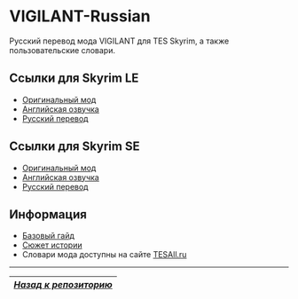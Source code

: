 # VIGILANT-Russian
Русский перевод мода VIGILANT для TES Skyrim, а также пользовательские словари.

## Ссылки для Skyrim LE
+ [Оригинальный мод](https://www.nexusmods.com/skyrim/mods/67103)
+ [Английская озвучка](https://www.nexusmods.com/skyrim/mods/83876)
+ [Русский перевод](https://www.nexusmods.com/skyrim/mods/90162)

## Ссылки для Skyrim SE
+ [Оригинальный мод](https://www.nexusmods.com/skyrimspecialedition/mods/11849)
+ [Английская озвучка](https://www.nexusmods.com/skyrimspecialedition/mods/11894)
+ [Русский перевод](https://www.nexusmods.com/skyrimspecialedition/mods/15887)

## Информация
+ [Базовый гайд](Базовый-гайд.md)
+ [Сюжет истории](Сюжет-истории.md)
+ Словари мода доступны на сайте [TESAll.ru](https://tesall.ru/files/modi-dlya-skyrim/kvesti/8807-dozornii)

------

|[*Назад к репозиторию*](https://github.com/Meridiano/VST-Russian/tree/main)|
|:---:|
